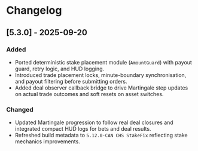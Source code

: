 # Changelog

## [5.3.0] - 2025-09-20
### Added
- Ported deterministic stake placement module (`AmountGuard`) with payout guard, retry logic, and HUD logging.
- Introduced trade placement locks, minute-boundary synchronisation, and payout filtering before submitting orders.
- Added deal observer callback bridge to drive Martingale step updates on actual trade outcomes and soft resets on asset switches.

### Changed
- Updated Martingale progression to follow real deal closures and integrated compact HUD logs for bets and deal results.
- Refreshed build metadata to `5.12.0-CAN CHS StakeFix` reflecting stake mechanics improvements.
